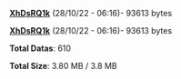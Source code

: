 [**XhDsRQ1k**](/data/XhDsRQ1k.txt) (28/10/22 - 06:16)- 93613 bytes

[**XhDsRQ1k**](/data/XhDsRQ1k.txt) (28/10/22 - 06:16)- 93613 bytes

**Total Datas**: 610

**Total Size**: 3.80 MB / 3.8 MB